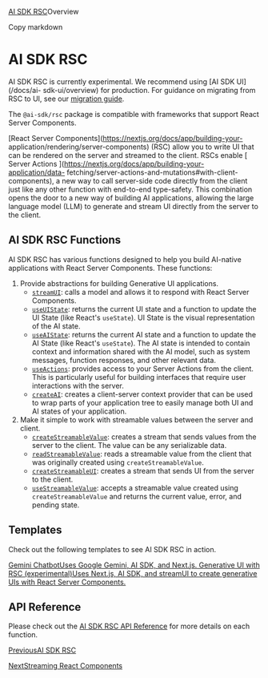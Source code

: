 [AI SDK RSC](/docs/ai-sdk-rsc)Overview

Copy markdown

# AI SDK RSC

AI SDK RSC is currently experimental. We recommend using [AI SDK UI](/docs/ai-
sdk-ui/overview) for production. For guidance on migrating from RSC to UI, see
our [migration guide](/docs/ai-sdk-rsc/migrating-to-ui).

The `@ai-sdk/rsc` package is compatible with frameworks that support React
Server Components.

[React Server Components](https://nextjs.org/docs/app/building-your-
application/rendering/server-components) (RSC) allow you to write UI that can
be rendered on the server and streamed to the client. RSCs enable [ Server
Actions ](https://nextjs.org/docs/app/building-your-application/data-
fetching/server-actions-and-mutations#with-client-components), a new way to
call server-side code directly from the client just like any other function
with end-to-end type-safety. This combination opens the door to a new way of
building AI applications, allowing the large language model (LLM) to generate
and stream UI directly from the server to the client.

## AI SDK RSC Functions

AI SDK RSC has various functions designed to help you build AI-native
applications with React Server Components. These functions:

  1. Provide abstractions for building Generative UI applications.
     * [`streamUI`](/docs/reference/ai-sdk-rsc/stream-ui): calls a model and allows it to respond with React Server Components.
     * [`useUIState`](/docs/reference/ai-sdk-rsc/use-ui-state): returns the current UI state and a function to update the UI State (like React's `useState`). UI State is the visual representation of the AI state.
     * [`useAIState`](/docs/reference/ai-sdk-rsc/use-ai-state): returns the current AI state and a function to update the AI State (like React's `useState`). The AI state is intended to contain context and information shared with the AI model, such as system messages, function responses, and other relevant data.
     * [`useActions`](/docs/reference/ai-sdk-rsc/use-actions): provides access to your Server Actions from the client. This is particularly useful for building interfaces that require user interactions with the server.
     * [`createAI`](/docs/reference/ai-sdk-rsc/create-ai): creates a client-server context provider that can be used to wrap parts of your application tree to easily manage both UI and AI states of your application.
  2. Make it simple to work with streamable values between the server and client.
     * [`createStreamableValue`](/docs/reference/ai-sdk-rsc/create-streamable-value): creates a stream that sends values from the server to the client. The value can be any serializable data.
     * [`readStreamableValue`](/docs/reference/ai-sdk-rsc/read-streamable-value): reads a streamable value from the client that was originally created using `createStreamableValue`.
     * [`createStreamableUI`](/docs/reference/ai-sdk-rsc/create-streamable-ui): creates a stream that sends UI from the server to the client.
     * [`useStreamableValue`](/docs/reference/ai-sdk-rsc/use-streamable-value): accepts a streamable value created using `createStreamableValue` and returns the current value, error, and pending state.

## Templates

Check out the following templates to see AI SDK RSC in action.

[ Gemini ChatbotUses Google Gemini, AI SDK, and
Next.js.](https://vercel.com/templates/next.js/gemini-ai-chatbot)[ Generative
UI with RSC (experimental)Uses Next.js, AI SDK, and streamUI to create
generative UIs with React Server
Components.](https://vercel.com/templates/next.js/rsc-genui)

## API Reference

Please check out the [AI SDK RSC API Reference](/docs/reference/ai-sdk-rsc)
for more details on each function.

[PreviousAI SDK RSC](/docs/ai-sdk-rsc)

[NextStreaming React Components](/docs/ai-sdk-rsc/streaming-react-components)

